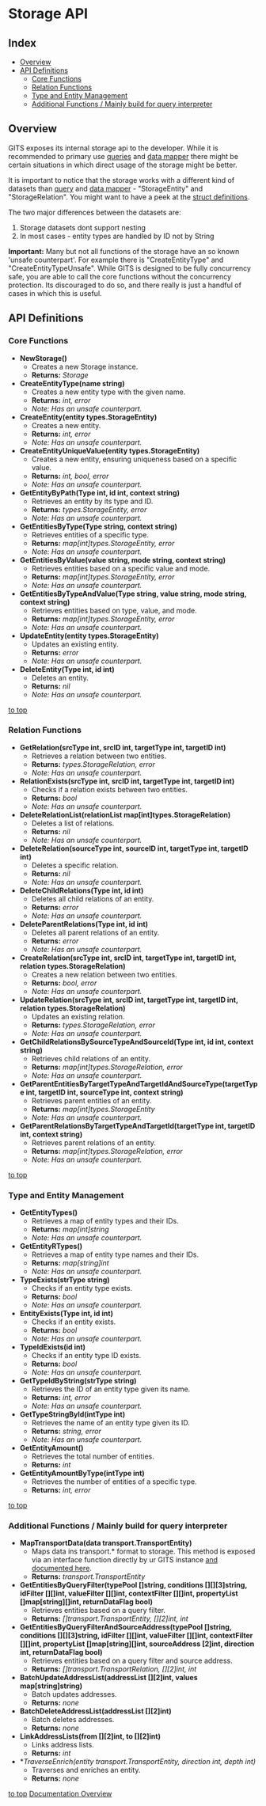 # Storage API

## Index
* [Overview](#overview)
* [API Definitions](#api-definitions)
  * [Core Functions](#core-functions)
  * [Relation Functions](#relation-functions)
  * [Type and Entity Management](#type-and-entity-management)
  * [Additional Functions / Mainly build for query interpreter](#additional-functions--mainly-build-for-query-interpreter)

## Overview
GITS exposes its internal storage api to the developer. While it is recommended to primary use [queries](./QUERY.md) and [data mapper](DATA_MAPPING.md) there might be certain situations in which direct usage of the storage might be better.

It is important to notice that the storage works with a different kind of datasets than [query](./QUERY.md) and [data mapper](./DATA_MAPPING.md) - "StorageEntity" and "StorageRelation". You might want to have a peek at the [struct definitions](./STORAGE_ARCHITECTURE.md).

The two major differences between the datasets are:
1. Storage datasets dont support nesting
2. In most cases - entity types are handled by ID not by String

**Important:** Many but not all functions of the storage have an so known 'unsafe counterpart'. For example there is "CreateEntityType" and "CreateEntityTypeUnsafe". While GITS is designed to be fully concurrency safe, you are able to call the core functions without the concurrency protection. Its discouraged to do so, and there really is just a handful of cases in which this is useful. 

## API Definitions
### Core Functions

* **NewStorage()**
  * Creates a new Storage instance.
  * **Returns:** *Storage*
* **CreateEntityType(name string)**
  * Creates a new entity type with the given name.
  * **Returns:** *int, error*
  * *Note: Has an unsafe counterpart.*
* **CreateEntity(entity types.StorageEntity)**
  * Creates a new entity.
  * **Returns:** *int, error*
  * *Note: Has an unsafe counterpart.*
* **CreateEntityUniqueValue(entity types.StorageEntity)**
  * Creates a new entity, ensuring uniqueness based on a specific value.
  * **Returns:** *int, bool, error*
  * *Note: Has an unsafe counterpart.*
* **GetEntityByPath(Type int, id int, context string)**
  * Retrieves an entity by its type and ID.
  * **Returns:** *types.StorageEntity, error*
  * *Note: Has an unsafe counterpart.*
* **GetEntitiesByType(Type string, context string)**
  * Retrieves entities of a specific type.
  * **Returns:** *map[int]types.StorageEntity, error*
  * *Note: Has an unsafe counterpart.*
* **GetEntitiesByValue(value string, mode string, context string)**
  * Retrieves entities based on a specific value and mode.
  * **Returns:** *map[int]types.StorageEntity, error*
  * *Note: Has an unsafe counterpart.*
* **GetEntitiesByTypeAndValue(Type string, value string, mode string, context string)**
  * Retrieves entities based on type, value, and mode.
  * **Returns:** *map[int]types.StorageEntity, error*
  * *Note: Has an unsafe counterpart.*
* **UpdateEntity(entity types.StorageEntity)**
  * Updates an existing entity.
  * **Returns:** *error*
  * *Note: Has an unsafe counterpart.*
* **DeleteEntity(Type int, id int)**
  * Deletes an entity.
  * **Returns:** *nil*
  * *Note: Has an unsafe counterpart.*

[to top](#storage-api)

### Relation Functions

* **GetRelation(srcType int, srcID int, targetType int, targetID int)**
  * Retrieves a relation between two entities.
  * **Returns:** *types.StorageRelation, error*
  * *Note: Has an unsafe counterpart.*
* **RelationExists(srcType int, srcID int, targetType int, targetID int)**
  * Checks if a relation exists between two entities.
  * **Returns:** *bool*
  * *Note: Has an unsafe counterpart.*
* **DeleteRelationList(relationList map[int]types.StorageRelation)**
  * Deletes a list of relations.
  * **Returns:** *nil*
  * *Note: Has an unsafe counterpart.*
* **DeleteRelation(sourceType int, sourceID int, targetType int, targetID int)**
  * Deletes a specific relation.
  * **Returns:** *nil*
  * *Note: Has an unsafe counterpart.*
* **DeleteChildRelations(Type int, id int)**
  * Deletes all child relations of an entity.
  * **Returns:** *error*
  * *Note: Has an unsafe counterpart.*
* **DeleteParentRelations(Type int, id int)**
  * Deletes all parent relations of an entity.
  * **Returns:** *error*
  * *Note: Has an unsafe counterpart.*
* **CreateRelation(srcType int, srcID int, targetType int, targetID int, relation types.StorageRelation)**
  * Creates a new relation between two entities.
  * **Returns:** *bool, error*
  * *Note: Has an unsafe counterpart.*
* **UpdateRelation(srcType int, srcID int, targetType int, targetID int, relation types.StorageRelation)**
  * Updates an existing relation.
  * **Returns:** *types.StorageRelation, error*
  * *Note: Has an unsafe counterpart.*
* **GetChildRelationsBySourceTypeAndSourceId(Type int, id int, context string)**
  * Retrieves child relations of an entity.
  * **Returns:** *map[int]types.StorageRelation, error*
  * *Note: Has an unsafe counterpart.*
* **GetParentEntitiesByTargetTypeAndTargetIdAndSourceType(targetType int, targetID int, sourceType int, context string)**
  * Retrieves parent entities of an entity.
  * **Returns:** *map[int]types.StorageEntity*
  * *Note: Has an unsafe counterpart.*
* **GetParentRelationsByTargetTypeAndTargetId(targetType int, targetID int, context string)**
  * Retrieves parent relations of an entity.
  * **Returns:** *map[int]types.StorageRelation, error*
  * *Note: Has an unsafe counterpart.*

[to top](#storage-api)

### Type and Entity Management

* **GetEntityTypes()**
  * Retrieves a map of entity types and their IDs.
  * **Returns:** *map[int]string*
  * *Note: Has an unsafe counterpart.*
* **GetEntityRTypes()**
  * Retrieves a map of entity type names and their IDs.
  * **Returns:** *map[string]int*
  * *Note: Has an unsafe counterpart.*
* **TypeExists(strType string)**
  * Checks if an entity type exists.
  * **Returns:** *bool*
  * *Note: Has an unsafe counterpart.*
* **EntityExists(Type int, id int)**
  * Checks if an entity exists.
  * **Returns:** *bool*
  * *Note: Has an unsafe counterpart.*
* **TypeIdExists(id int)**
  * Checks if an entity type ID exists.
  * **Returns:** *bool*
  * *Note: Has an unsafe counterpart.*
* **GetTypeIdByString(strType string)**
  * Retrieves the ID of an entity type given its name.
  * **Returns:** *int, error*
  * *Note: Has an unsafe counterpart.*
* **GetTypeStringById(intType int)**
  * Retrieves the name of an entity type given its ID.
  * **Returns:** *string, error*
  * *Note: Has an unsafe counterpart.*
* **GetEntityAmount()**
  * Retrieves the total number of entities.
  * **Returns:** *int*
* **GetEntityAmountByType(intType int)**
  * Retrieves the number of entities of a specific type.
  * **Returns:** *int, error*

[to top](./STORAGE_API.md)

### Additional Functions / Mainly build for query interpreter

* **MapTransportData(data transport.TransportEntity)**
  * Maps data ins transport.* format to storage. This method is exposed via an interface function directly by ur GITS instance [and documented here](./DATA_MAPPING.md).
  * **Returns:** *transport.TransportEntity*
* **GetEntitiesByQueryFilter(typePool []string, conditions [][][3]string, idFilter [][]int, valueFilter [][]int, contextFilter [][]int, propertyList []map[string][]int, returnDataFlag bool)**
  * Retrieves entities based on a query filter.
  * **Returns:** *[]transport.TransportEntity, [][2]int, int*
* **GetEntitiesByQueryFilterAndSourceAddress(typePool []string, conditions [][][3]string, idFilter [][]int, valueFilter [][]int, contextFilter [][]int, propertyList []map[string][]int, sourceAddress [2]int, direction int, returnDataFlag bool)**
  * Retrieves entities based on a query filter and source address.
  * **Returns:** *[]transport.TransportRelation, [][2]int, int*
* **BatchUpdateAddressList(addressList [][2]int, values map[string]string)**
  * Batch updates addresses.
  * **Returns:** *none*
* **BatchDeleteAddressList(addressList [][2]int)**
  * Batch deletes addresses.
  * **Returns:** *none*
* **LinkAddressLists(from [][2]int, to [][2]int)**
  * Links address lists.
  * **Returns:** *int*
* **TraverseEnrich(entity *transport.TransportEntity, direction int, depth int)**
  * Traverses and enriches an entity.
  * **Returns:** *none*

[to top](#storage-api)
[Documentation Overview](INDEX.md)